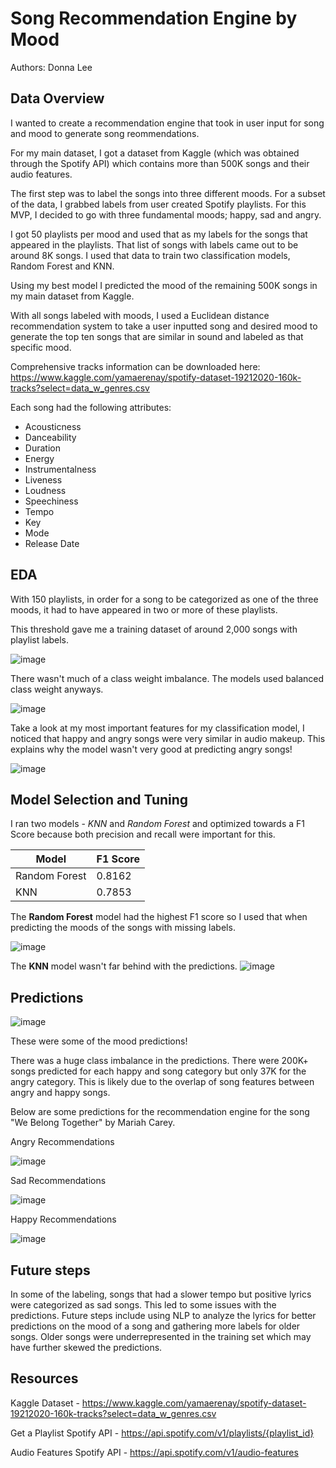 # Song Recommendation Engine by Mood

Authors: Donna Lee 

## Data Overview 

I wanted to create a recommendation engine that took in user input for song and mood to generate song reommendations. 

For my main dataset, I got a dataset from Kaggle (which was obtained through the Spotify API) which contains more than 500K songs and their audio features. 

The first step was to label the songs into three different moods. For a subset of the data, I grabbed labels from user created Spotify playlists. For this MVP, I decided to go with three fundamental moods; happy, sad and angry. 

I got 50 playlists per mood and used that as my labels for the songs that appeared in the playlists. That list of songs with labels came out to be around 8K songs. I used that data to train two classification models, Random Forest and KNN. 

Using my best model I predicted the mood of the remaining 500K songs in my main dataset from Kaggle. 

With all songs labeled with moods, I used a Euclidean distance recommendation system to take a user inputted song and desired mood to generate the top ten songs that are similar in sound and labeled as that specific mood. 

Comprehensive tracks information can be downloaded here:  https://www.kaggle.com/yamaerenay/spotify-dataset-19212020-160k-tracks?select=data_w_genres.csv 

Each song had the following attributes: 
* Acousticness
* Danceability
* Duration 
* Energy
* Instrumentalness
* Liveness
* Loudness
* Speechiness
* Tempo
* Key
* Mode
* Release Date

## EDA

With 150 playlists, in order for a song to be categorized as one of the three moods, it had to have appeared in two or more of these playlists. 

This threshold gave me a training dataset of around 2,000 songs with playlist labels. 

![image](https://user-images.githubusercontent.com/76017120/117242575-884fd400-ae03-11eb-9dcc-3bbd8074297d.png)

There wasn't much of a class weight imbalance. The models used balanced class weight anyways. 

![image](https://user-images.githubusercontent.com/76017120/117242634-a289b200-ae03-11eb-8c30-067cf44fa09e.png)


Take a look at my most important features for my classification model, I noticed that happy and angry songs were very similar in audio makeup. This explains why the model wasn't very good at predicting angry songs!

![image](https://user-images.githubusercontent.com/76017120/118056941-dbbca780-b358-11eb-9654-2c8d4a7690b8.png)



## Model Selection and Tuning

I ran two models - _KNN_ and _Random Forest_ and optimized towards a F1 Score because both precision and recall were important for this.  


| Model         | F1 Score    |
| -----------   | ----------- |
| Random Forest |   0.8162    |
|  KNN          |   0.7853    |


The **Random Forest** model had the highest F1 score so I used that when predicting the moods of the songs with missing labels.

![image](https://user-images.githubusercontent.com/76017120/118056802-939d8500-b358-11eb-85c6-3ea902670769.png)

The **KNN** model wasn't far behind with the predictions. 
![image](https://user-images.githubusercontent.com/76017120/118056678-5a651500-b358-11eb-967d-4a616ec2209a.png)

## Predictions 

![image](https://user-images.githubusercontent.com/76017120/117242893-2a6fbc00-ae04-11eb-8ea7-797eb2454d0b.png)

These were some of the mood predictions! 

There was a huge class imbalance in the predictions. There were 200K+ songs predicted for each happy and song category but only 37K for the angry category. This is likely due to the overlap of song features between angry and happy songs. 


Below are some predictions for the recommendation engine for the song "We Belong Together" by Mariah Carey. 

Angry Recommendations 

![image](https://user-images.githubusercontent.com/76017120/118056558-2ab60d00-b358-11eb-8e88-d5200fb1b6a6.png)


Sad Recommendations

![image](https://user-images.githubusercontent.com/76017120/118056571-31dd1b00-b358-11eb-8802-78fae4d66975.png)


Happy Recommendations

![image](https://user-images.githubusercontent.com/76017120/118056581-36a1cf00-b358-11eb-9857-dc05319c50bd.png)



## Future steps
In some of the labeling, songs that had a slower tempo but positive lyrics were categorized as sad songs. This led to some issues with the predictions. Future steps include using NLP to analyze the lyrics for better predictions on the mood of a song and gathering more labels for older songs. Older songs were underrepresented in the training set which may have further skewed the predictions. 

## Resources
Kaggle Dataset - https://www.kaggle.com/yamaerenay/spotify-dataset-19212020-160k-tracks?select=data_w_genres.csv 

Get a Playlist Spotify API - https://api.spotify.com/v1/playlists/{playlist_id}
  
Audio Features Spotify API - https://api.spotify.com/v1/audio-features

